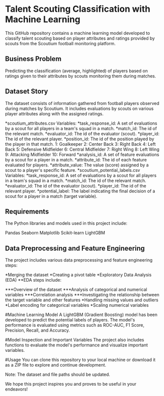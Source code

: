 # Talent Scouting Classification with Machine Learning
This GitHub repository contains a machine learning model developed to classify talent scouting based on player attributes and ratings provided by scouts from the Scoutium football monitoring platform.

## Business Problem
Predicting the classification (average, highlighted) of players based on ratings given to their attributes by scouts monitoring them during matches.

## Dataset Story
The dataset consists of information gathered from football players observed during matches by Scoutium. It includes evaluations by scouts on various player attributes along with the assigned ratings.

*scoutium_attributes.csv Variables:
*task_response_id: A set of evaluations by a scout for all players in a team's squad in a match.
*match_id: The id of the relevant match.
*evaluator_id: The id of the evaluator (scout).
*player_id: The id of the relevant player.
*position_id: The id of the position played by the player in that match.
1: Goalkeeper
2: Center Back
3: Right Back
4: Left Back
5: Defensive Midfielder
6: Central Midfielder
7: Right Wing
8: Left Wing
9: Attacking Midfielder
10: Forward
*analysis_id: A set of feature evaluations by a scout for a player in a match.
*attribute_id: The id of each feature evaluated for players.
*attribute_value: The value (score) assigned by a scout to a player's specific feature.
*scoutium_potential_labels.csv Variables:
*task_response_id: A set of evaluations by a scout for all players in a team's squad in a match.
*match_id: The id of the relevant match.
*evaluator_id: The id of the evaluator (scout).
*player_id: The id of the relevant player.
*potential_label: The label indicating the final decision of a scout for a player in a match (target variable).

## Requirements
The Python libraries and models used in this project include:

Pandas
Seaborn
Matplotlib
Scikit-learn
LightGBM

## Data Preprocessing and Feature Engineering
The project includes various data preprocessing and feature engineering steps:

*Merging the dataset
*Creating a pivot table
*Exploratory Data Analysis (EDA)
**EDA steps include:

***Overview of the dataset
***Analysis of categorical and numerical variables
***Correlation analysis
***Investigating the relationship between the target variable and other features
*Handling missing values and outliers
*Label encoding for categorical variables
*Scaling numerical variables

#Machine Learning Model
A LightGBM (Gradient Boosting) model has been developed to predict the potential labels of players. The model's performance is evaluated using metrics such as ROC-AUC, F1 Score, Precision, Recall, and Accuracy.

#Model Inspection and Important Variables
The project also includes functions to evaluate the model's performance and visualize important variables.

#Usage
You can clone this repository to your local machine or download it as a ZIP file to explore and continue development.

Note: The dataset and file paths should be updated.

We hope this project inspires you and proves to be useful in your endeavors!
